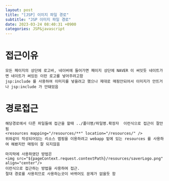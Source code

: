 ```yaml
---  
layout: post  
title: "[JSP] 이미지 파일 경로"  
subtitle: "JSP 이미지 파일 경로"  
date: 2023-03-24 08:40:31 +0900  
categories: JSP&javascript  
---  
```

# 접근이유  
	모든 페이지의 상단에 로고바, 네이버에 들어가면 페이지 상단에 NAVER 이 써잇듯 네이트가면 네이트가 써있든 이런 로고를 넣어주려고함  
	jsp:include 를 사용하여 이미지를 넣을려고 했으나 제대로 매핑안되어서 이미지가 안뜨거나 jsp:include 가 안돼었음  
	  
  
  
# 경로접근   
	해당경로에서 다른 파일들에 접근을 할때 ../폴더명/파일명.확장자  이런식으로 접근이 잘안됨  
	<resources mapping="/resources/**" location="/resources/" />  
	위와같이 작성되어있는 리소스 맵핑을 이용하려고 webapp 밑에 있는 resources 를 사용하여 해봤지만 매핑이 잘 되지않음  
  
	마지막에 사용하였던 방법은   
 	<img src="${pageContext.request.contextPath}/resources/saverLogo.png" align="center"/>	  
	이런식으로 접근하는 방법을 사용하여 접근.   
 	절대 경로를 사용히므로 사용하는곳이 바뀌어도 문제가 없을듯 함  
	  
	  
  
  
  
                                                                                                                                                                                                       
